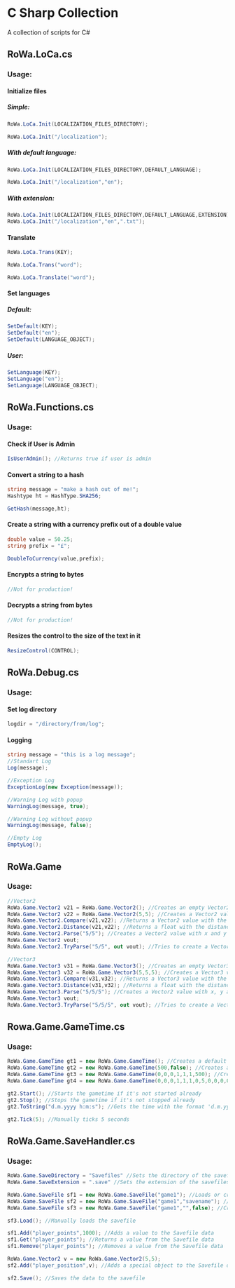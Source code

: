 # C Sharp Collection

A collection of scripts for C#


## RoWa.LoCa.cs

### Usage:

#### Initialize files
##### Simple:
```cs
RoWa.LoCa.Init(LOCALIZATION_FILES_DIRECTORY);

RoWa.LoCa.Init("/localization");
```

##### With default language:
```cs
RoWa.LoCa.Init(LOCALIZATION_FILES_DIRECTORY,DEFAULT_LANGUAGE);

RoWa.LoCa.Init("/localization","en");
```

##### With extension:
```cs
RoWa.LoCa.Init(LOCALIZATION_FILES_DIRECTORY,DEFAULT_LANGUAGE,EXTENSION);
RoWa.LoCa.Init("/localization","en",".txt");
```

#### Translate
```cs
RoWa.LoCa.Trans(KEY);

RoWa.LoCa.Trans("word");

RoWa.LoCa.Translate("word");
```

#### Set languages
##### Default:
```cs
SetDefault(KEY);
SetDefault("en");
SetDefault(LANGUAGE_OBJECT);
```

##### User:
```cs
SetLanguage(KEY);
SetLanguage("en");
SetLanguage(LANGUAGE_OBJECT);
```

## RoWa.Functions.cs

### Usage:
#### Check if User is Admin
```cs
IsUserAdmin(); //Returns true if user is admin
```

#### Convert a string to a hash
```cs
string message = "make a hash out of me!";
Hashtype ht = HashType.SHA256;

GetHash(message,ht);
```

#### Create a string with a currency prefix out of a double value
```cs
double value = 50.25;
string prefix = "£";

DoubleToCurrency(value,prefix);
```
#### Encrypts a string to bytes
```cs
//Not for production!
```

#### Decrypts a string from bytes
```cs
//Not for production!
```

#### Resizes the control to the size of the text in it
```cs
ResizeControl(CONTROL);
```

## RoWa.Debug.cs

### Usage:
#### Set log directory
```cs
logdir = "/directory/from/log";
```

#### Logging
```cs
string message = "this is a log message";
//Standart Log
Log(message);

//Exception Log
ExceptionLog(new Exception(message));

//Warning Log with popup
WarningLog(message, true);

//Warning Log without popup
WarningLog(message, false);

//Empty Log
EmptyLog();
```

## RoWa.Game

### Usage:
```cs
//Vector2
RoWa.Game.Vector2 v21 = RoWa.Game.Vector2(); //Creates an empty Vector2 value
RoWa.Game.Vector2 v22 = RoWa.Game.Vector2(5,5); //Creates a Vector2 value with x and y values
RoWa.Game.Vector2.Compare(v21,v22); //Returns a Vector2 value with the difference between v21 and v22
RoWa.game.Vector2.Distance(v21,v22); //Returns a float with the distance between v21 and v22
RoWa.Game.Vector2.Parse("5/5"); //Creates a Vector2 value with x and y values from a string
RoWa.Game.Vector2 vout;
RoWa.Game.Vector2.TryParse("5/5", out vout); //Tries to create a Vector2 value with x and y values from a string to vout and returns true if it could parse it or false if not

//Vector3
RoWa.Game.Vector3 v31 = RoWa.Game.Vector3(); //Creates an empty Vector3 value
RoWa.Game.Vector3 v32 = RoWa.Game.Vector3(5,5,5); //Creates a Vector3 value with x, y and z values
RoWa.Game.Vector3.Compare(v31,v32); //Returns a Vector3 value with the difference between v31 and v32
RoWa.game.Vector3.Distance(v31,v32); //Returns a float with the distance between v31 and v32
RoWa.Game.Vector3.Parse("5/5/5"); //Creates a Vector2 value with x, y and z values from a string
RoWa.Game.Vector3 vout;
RoWa.Game.Vector3.TryParse("5/5/5", out vout); //Tries to create a Vector3 value with x, y and z values from a string to vout and returns true if it could parse it or false if not
```

## Rowa.Game.GameTime.cs

### Usage:
```cs
RoWa.Game.GameTime gt1 = new RoWa.Game.GameTime(); //Creates a default gametime with 1 second per tick
RoWa.Game.GameTime gt2 = new RoWa.Game.GameTime(500,false); //Creates a default gametime with 1 second per tick, an interval of 500ms and it won't autostart
RoWa.Game.GameTime gt3 = new RoWa.Game.GameTime(0,0,0,1,1,1,500); //Creates a default gametime with 1 second per tick and it starts with 0 hours, minutes seconds and 1 day, month and year and an interval of 500ms
RoWa.Game.GameTime gt4 = new RoWa.Game.GameTime(0,0,0,1,1,1,0,5,0,0,0,0,500); //Creates a  gametime with 5 minutes per tick and it starts with 0 hours, minutes seconds and 1 day, month and year and an interval of 500ms

gt2.Start(); //Starts the gametime if it's not started already
gt2.Stop(); //Stops the gametime if it's not stopped already
gt2.ToString("d.m.yyyy h:m:s"); //Gets the time with the format 'd.m.yyyy h:m:s

gt2.Tick(5); //Manually ticks 5 seconds
```

## RoWa.Game.SaveHandler.cs

### Usage:
```cs
RoWa.Game.SaveDirectory = "Savefiles" //Sets the directory of the savefiles
RoWa.Game.SaveExtension = ".save" //Sets the extension of the savefiles

RoWa.Game.SaveFile sf1 = new RoWa.Game.SaveFile("game1"); //Loads or creates a new savefile
RoWa.Game.SaveFile sf2 = new RoWa.Game.SaveFile("game1","savename"); //Loads or creates a new savefile with a custom name 'savename'
RoWa.Game.SaveFile sf3 = new RoWa.Game.SaveFile("game1","",false); //Creates a new savefile but doesn't load it

sf3.Load(); //Manually loads the savefile

sf1.Add("player_points",1000); //Adds a value to the Savefile data
sf1.Get("player_points"); //Returns a value from the Savefile data
sf1.Remove("player_points"); //Removes a value from the Savefile data

RoWa.Game.Vector2 v = new RoWa.Game.Vector2(5,5);
sf2.Add("player_position",v); //Adds a special object to the Savefile data. (Vector2 and Vector3 are supported)

sf2.Save(); //Saves the data to the savefile
```
